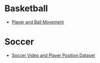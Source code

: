 # Basketball

- [Player and Ball Movement](https://github.com/sealneaward/nba-movement-data)

# Soccer

- [Soccer Video and Player Position Dataset](http://home.ifi.uio.no/paalh/dataset/alfheim/)
